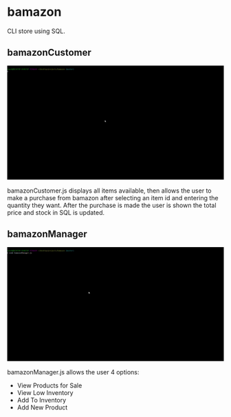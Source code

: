 # bamazon

CLI store using SQL.

## bamazonCustomer

![](gifs/bamazon-Customer.gif)

bamazonCustomer.js displays all items available, then allows the user to make a purchase from bamazon after selecting an item id and entering the quantity they want. After the purchase is made the user is shown the total price and stock in SQL is updated.
  
## bamazonManager

![](gifs/bamazon-Manager.gif)
  
bamazonManager.js allows the user 4 options:
 - View Products for Sale
 - View Low Inventory
 - Add To Inventory
 - Add New Product
